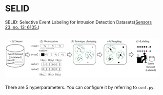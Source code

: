 # SELID
SELID: Selective Event Labeling for Intrusion Detection Datasets([Sensors 23, no. 13: 6105.](https://www.mdpi.com/1424-8220/23/13/6105))

![process](./processstep.png)
---
There are 5 hyperparameters. You can configure it by referring to `conf.py`.
